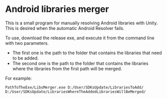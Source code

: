 # Android libraries merger
This is a small program for manually resolving Android libraries with Unity. This is desired when the automatic Android Resolver fails.

To use, download the release exe, and execute it from the command line with two parameters. 
- The first one is the path to the folder that contains the libraries that need to be added.
- The second one is the path to the folder that contains the libraries where the libraries from the first path will be merged.

For example:
```
PathToTheExe/LibsMerger.exe D:/User/SDKsUpdate/LibrariesToAdd/ D:/User/SDKsUpdate/LibrariesWhereTheAddedLibrariesWillBeMerged/
```

